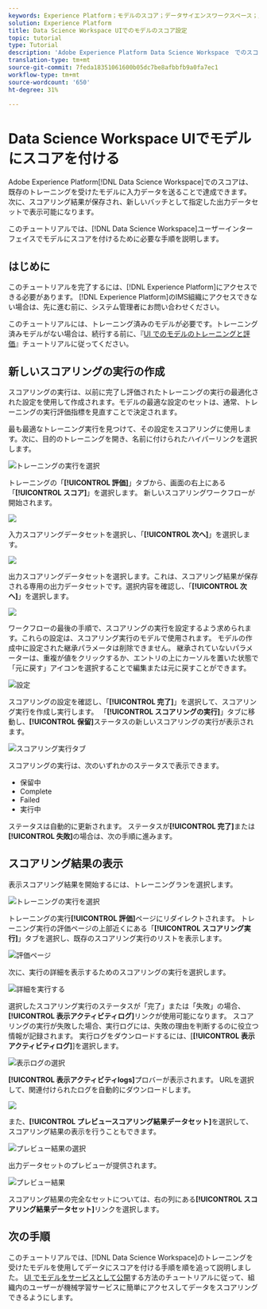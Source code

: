 ```yaml
---
keywords: Experience Platform；モデルのスコア；データサイエンスワークスペース；人気の高いトピック；ui；スコアリングの実行；スコアリングの結果
solution: Experience Platform
title: Data Science Workspace UIでのモデルのスコア設定
topic: tutorial
type: Tutorial
description: 'Adobe Experience Platform Data Science Workspace　でのスコアリングは、既存のトレーニング済みモデルに入力データを送ることで達成できます。次に、スコアリング結果が保存され、新しいバッチとして指定した出力データセットで表示可能になります。 '
translation-type: tm+mt
source-git-commit: 7feda18351061600b05dc7be8afbbfb9a0fa7ec1
workflow-type: tm+mt
source-wordcount: '650'
ht-degree: 31%

---
```



# Data Science Workspace UIでモデルにスコアを付ける

Adobe Experience Platform[!DNL Data Science Workspace]でのスコアは、既存のトレーニングを受けたモデルに入力データを送ることで達成できます。 次に、スコアリング結果が保存され、新しいバッチとして指定した出力データセットで表示可能になります。

このチュートリアルでは、[!DNL Data Science Workspace]ユーザーインターフェイスでモデルにスコアを付けるために必要な手順を説明します。

## はじめに

このチュートリアルを完了するには、[!DNL Experience Platform]にアクセスできる必要があります。 [!DNL Experience Platform]のIMS組織にアクセスできない場合は、先に進む前に、システム管理者にお問い合わせください。

このチュートリアルには、トレーニング済みのモデルが必要です。トレーニング済みモデルがない場合は、続行する前に、『[UI でのモデルのトレーニングと評価](./train-evaluate-model-ui.md)』チュートリアルに従ってください。

## 新しいスコアリングの実行の作成

スコアリングの実行は、以前に完了し評価されたトレーニングの実行の最適化された設定を使用して作成されます。モデルの最適な設定のセットは、通常、トレーニングの実行評価指標を見直すことで決定されます。

最も最適なトレーニング実行を見つけて、その設定をスコアリングに使用します。次に、目的のトレーニングを開き、名前に付けられたハイパーリンクを選択します。

![トレーニングの実行を選択](../images/models-recipes/score/select-run.png)

トレーニングの「**[!UICONTROL 評価]**」タブから、画面の右上にある「**[!UICONTROL スコア]**」を選択します。 新しいスコアリングワークフローが開始されます。

![](../images/models-recipes/score/training_run_overview.png)

入力スコアリングデータセットを選択し、「**[!UICONTROL 次へ]**」を選択します。

![](../images/models-recipes/score/scoring_input.png)

出力スコアリングデータセットを選択します。これは、スコアリング結果が保存される専用の出力データセットです。選択内容を確認し、「**[!UICONTROL 次へ]**」を選択します。

![](../images/models-recipes/score/scoring_results.png)

ワークフローの最後の手順で、スコアリングの実行を設定するよう求められます。これらの設定は、スコアリング実行のモデルで使用されます。
モデルの作成中に設定された継承パラメータは削除できません。 継承されていないパラメーターは、重複が値をクリックするか、エントリの上にカーソルを置いた状態で「元に戻す」アイコンを選択することで編集または元に戻すことができます。

![設定](../images/models-recipes/score/configuration.png)

スコアリングの設定を確認し、「**[!UICONTROL 完了]**」を選択して、スコアリング実行を作成し実行します。 「**[!UICONTROL スコアリングの実行]**」タブに移動し、**[!UICONTROL 保留]**&#x200B;ステータスの新しいスコアリングの実行が表示されます。

![スコアリング実行タブ](../images/models-recipes/score/scoring_runs_tab.png)

スコアリングの実行は、次のいずれかのステータスで表示できます。
- 保留中
- Complete
- Failed
- 実行中

ステータスは自動的に更新されます。 ステータスが&#x200B;**[!UICONTROL 完了]**&#x200B;または&#x200B;**[!UICONTROL 失敗]**&#x200B;の場合は、次の手順に進みます。

## スコアリング結果の表示

表示スコアリング結果を開始するには、トレーニングランを選択します。

![トレーニングの実行を選択](../images/models-recipes/score/select-run.png)

トレーニングの実行&#x200B;**[!UICONTROL 評価]**&#x200B;ページにリダイレクトされます。 トレーニング実行の評価ページの上部近くにある「**[!UICONTROL スコアリング実行]**」タブを選択し、既存のスコアリング実行のリストを表示します。

![評価ページ](../images/models-recipes/score/view_scoring_runs.png)

次に、実行の詳細を表示するためのスコアリングの実行を選択します。

![詳細を実行する](../images/models-recipes/score/view_details.png)

選択したスコアリング実行のステータスが「完了」または「失敗」の場合、**[!UICONTROL 表示アクティビティログ]**&#x200B;リンクが使用可能になります。 スコアリングの実行が失敗した場合、実行ログには、失敗の理由を判断するのに役立つ情報が記録されます。 実行ログをダウンロードするには、[**[!UICONTROL 表示アクティビティログ]**]を選択します。

![表示ログの選択](../images/models-recipes/score/view_logs.png)

**[!UICONTROL 表示アクティビティlogs]**&#x200B;プロバーが表示されます。 URLを選択して、関連付けられたログを自動的にダウンロードします。

![](../images/models-recipes/score/activity_logs.png)

また、**[!UICONTROL プレビュースコアリング結果データセット]**&#x200B;を選択して、スコアリング結果の表示を行うこともできます。

![プレビュー結果の選択](../images/models-recipes/score/view_results.png)

出力データセットのプレビューが提供されます。

![プレビュー結果](../images/models-recipes/score/preview_results.png)

スコアリング結果の完全なセットについては、右の列にある&#x200B;**[!UICONTROL スコアリング結果データセット]**&#x200B;リンクを選択します。

## 次の手順

このチュートリアルでは、[!DNL Data Science Workspace]のトレーニングを受けたモデルを使用してデータにスコアを付ける手順を順を追って説明しました。 [UI でモデルをサービスとして公開](./publish-model-service-ui.md)する方法のチュートリアルに従って、組織内のユーザーが機械学習サービスに簡単にアクセスしてデータをスコアリングできるようにします。
